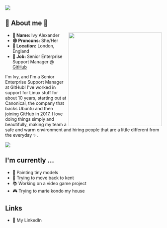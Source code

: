 
<img src="https://github.com/ivyharriet/ivyharriet/blob/main/assets/cool-flames.gif"> 

## 👹 About me 👹

<div>
  <img src="https://github.com/ivyharriet/ivyharriet/blob/main/assets/badass-skeleton.gif" align="right" width="300"> 

<ul>
  <li><b>👤 Name: </b> Ivy Alexander</li>
  <li><b>😄 Pronouns:</b>  She/Her</li>
  <li><b>📍 Location:</b> London, England</li>
  <li><b>💼 Job: </b>Senior Enterprise Support Manager @ <a href="github.com">GitHub</a></li>	
</ul>

<p>I'm Ivy, and I'm a Senior Enterprise Support Manager at GitHub! I've worked in support for Linux stuff for about 10 years, starting out at Canonical, the company that backs Ubuntu and then joining GitHub in 2017. I love doing things simply and beautifully, making my team a safe and warm environment and hiring people that are a little different from the everyday ✨.</p>

</div>

<img src="https://github.com/ivyharriet/ivyharriet/blob/main/assets/cool-flames.gif"> 

<h2>I'm currently ...</h2>

- 🔭 Painting tiny models
- 🌱 Trying to move back to kent
- 📚 Working on a video game project
- 🎮 Trying to marie kondo my house

<h2>Links</h2>

- 🔬 My LinkedIn
<!-- - 📝 Working with me? Read the [Juan Pa's User Manual](https://link) -->
